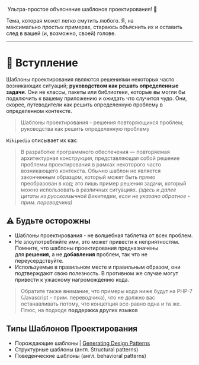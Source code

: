  Ультра-простое объяснение шаблонов проектирования! 🎉

Тема, которая может легко смутить любого. Я, на максимально _простых_ примерах, стараюсь объяснить их и оставить след в вашей (и, возможно, своей) голове.

---

# 🚀 Вступление

Шаблоны проектирования являются решениями некоторых часто возникающих ситуаций; **руководством как решать определенные задачи**. Они не классы, пакеты или библиотеки, которые вы могли бы подключить к вашему приложению и ожидать что случится чудо. Они, скорее, путеводители как решить определенную проблему в определенном контексте.

> Шаблоны проектирования - решения повторяющихся проблем; руководства как решить определенную проблему

`Wikipedia` описывает их как:

> В разработке программного обеспечения — повторяемая архитектурная конструкция, представляющая собой решение проблемы проектирования в рамках некоторого часто возникающего контекста. Обычно шаблон не является законченным образцом, который может быть прямо преобразован в код; это лишь пример решения задачи, который можно использовать в различных ситуациях. _(здесь и далее цитаты из русскоязычной Википедии, если не указано обратное - прим. переводчика)_

## ⚠️ Будьте осторожны

- Шаблоны проектирования - не волшебная таблетка от всех проблем.
- Не злоупотребляйте ими, это может привести к неприятностям. Помните, что шаблоны проектирования предназначены для **решения**, а не **добавления** проблем, так что не переусердствуйте.
- Используемые в правильном месте и правильным образом, они подтверждают свою полезность. В противном же случае могут привести к ужасному нагромождению кода.

> Обратите также внимание, что примеры кода ниже будут на PHP-7 (Javascript - прим. переводчика), что не должно вас останавливать потому, что концепция все-равно одна и та же. Плюс, на подходе **поддержка других языков**

## Типы Шаблонов Проектирования

- Порождающие шаблоны | [Generating Design Patterns](GeneratingDesignPatterns.md)
- Структурные шаблоны (англ. Structural patterns)
- Поведенческие шаблоны (англ. behavioral patterns)